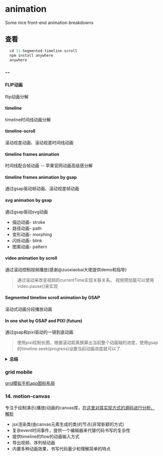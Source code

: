 # animation

Some nice front-end animation breakdowns

## 查看
  
  ```js
    cd 11-Segmented-timeline-scroll
    npm install anywhere
    anywhere
  ```

### --

#### FLIP动画

flip动画分解

#### timeline

timeline时间线动画分解

#### timeline-scroll

滚动视差动画、滚动视差时间线动画

#### timeline frames animation

时间线配合帧动画 --  苹果官网动画高级感分解

#### timeline frames animation by gsap

通过gsap驱动帧动画、滚动视差帧动画

#### svg animation by gsap 

通过gsap驱动svg动画

- 描边动画- stroke
- 路径动画- path
- 变形动画- morphing 
- 闪烁动画- blink 
- 图案动画- pattern

#### video animation by scroll

通过滚动控制视频播放(感谢@zuoxiaobai大佬提供demo和指导)
> 通过滚动来改变视频的currentTime实现关联关系。
> 视频预加载可以使用 video.pause()来实现

#### Segmented timeline scroll animation by GSAP 

滚动式动画分段播放动画

#### In one shot by GSAP and PIXI (future)

通过gsap和pixi驱动的一镜到底动画

> 使用pixi绘制长图，根据滚动距离换算出当前整个动画轴的进度，使用gsap的timeline.seek(progress)设置当前动画进度就可以了.

<details><summary><b>总结</b></summary>

动画组成因素：

1. pixi绘制长图
2. 监听滚动距离，设置pixi.stage.position为滑动距离，达到镜头移动效果
3. 初始化timeline，设置多个动画，包含每个动画的起始时间，动画时长
4. timeline时间轴(gsap为时间单位)和滚动距离轴等比，使用map函数换算同一单位 -- map函数在 **5-Scroll-TimeLine**章节有具体实现和说明
5. 根据滚动距离计算当前timeline播放进度，使用timeline.seek(progress)设置当前动画进度

</details>

### grid mobile

[grid模拟手机app图标布局](/13-grid-mobile/)


### 14. motion-canvas

专注于绘制演示(播放)动画的canvas库，[在这里对其实现方式的源码进行分析、解析](./14-motion-canvas/)

- jsx渲染类(由canvas元素生成的类)的节点(非常新颖的方式)
- 复杂event时间事件，提供一个编辑器来代替代码书写的复杂性
- 提供timeline的flow的动画输入方式
- 导出视频、序列帧动画
- 内置多种动画效果，书写代码量少和理解简单的特点
